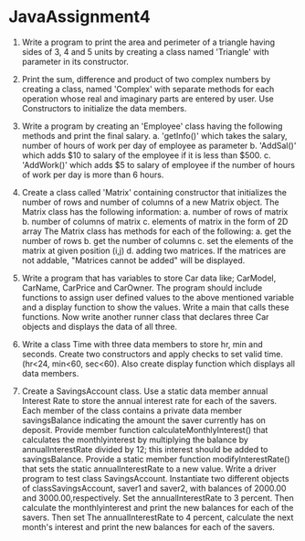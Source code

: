 # JavaAssignment4

1.    Write a program to print the area and perimeter of a triangle having sides of 3, 4 and 5 units by creating a class named 'Triangle' with parameter in its constructor.



2.    Print the sum, difference and product of two complex numbers by creating a class, named 'Complex' with separate methods for each operation whose real and imaginary parts are entered by user. Use Constructors to initialize the data members.



3.    Write a program by creating an 'Employee' class having the following methods and print the final salary.
a.    'getInfo()' which takes the salary, number of hours of work per day of employee as parameter
b.    'AddSal()' which adds $10 to salary of the employee if it is less than $500.
c.    'AddWork()' which adds $5 to salary of employee if the number of hours of work per day is more than 6 hours.



4.    Create a class called 'Matrix' containing constructor that initializes the number of rows and number of columns of a new Matrix object. The Matrix class has the following information:
a.    number of rows of matrix
b.    number of columns of matrix
c.    elements of matrix in the form of 2D array
The Matrix class has methods for each of the following:
a.    get the number of rows
b.    get the number of columns
c.    set the elements of the matrix at given position (i,j)
d.    adding two matrices. If the matrices are not addable, "Matrices cannot be added" will be displayed.



5.    Write a program that has variables to store Car data like; CarModel, CarName, CarPrice and CarOwner. The program should include functions to assign user defined values to the above mentioned variable and a
display function to show the values. Write a main that calls these functions. Now write another runner class that declares three Car objects and displays the data of all three.



6.    Write a class Time with three data members to store hr, min and seconds. Create two constructors and apply checks to set valid time. (hr<24, min<60, sec<60). Also create display function which displays all data members.



7.    Create a SavingsAccount class. Use a static data member annual Interest Rate to store the annual interest rate for each of the savers. Each member of the class contains a private data member
savingsBalance indicating the amount the saver currently has on deposit. Provide member function calculateMonthlyInterest() that calculates the monthlyinterest by multiplying the balance by annualInterestRate
divided by 12; this interest should be added to savingsBalance. Provide a static member function modifyInterestRate() that sets the static annualInterestRate to a new value. Write a driver program to
test class SavingsAccount. Instantiate two different objects of classSavingsAccount, saver1 and saver2, with balances of
2000.00 and 3000.00,respectively. Set the annualInterestRate to
3 percent. Then calculate the monthlyinterest and print the new balances for each of the savers. Then set
The annualInterestRate to 4 percent, calculate the next month's interest and print the new balances for each of the savers.
